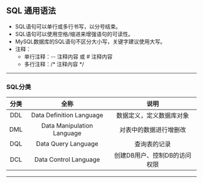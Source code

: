 ## SQL 通用语法  
- SQL语句可以单行或多行书写，以分号结束。  
- SQL语句可以使用空格/缩进来增强语句的可读性。
- MySQL数据库的SQL语句不区分大小写，关键字建议使用大写。
- 注释：
    - 单行注释：-- 注释内容 或 # 注释内容  
    - 多行注释：/* 注释内容 */  

---

### SQL分类  

| 分类 | 全称 | 说明 |
| :---: | :---: | :---: |
| DDL | Data Definition Language | 数据定义，定义数据库对象 |
| DML | Data Manipulation Language | 对表中的数据进行增删改 |
| DQL | Data Query Language | 查询表的记录 |
| DCL | Data Control Language | 创建DB用户、控制DB的访问权限 |

---
